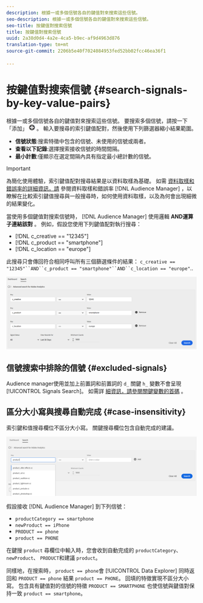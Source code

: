 ```yaml
---
description: 根據一或多個信號各自的鍵值對來搜索這些信號。
seo-description: 根據一或多個信號各自的鍵值對來搜索這些信號。
seo-title: 按鍵值對搜索信號
title: 按鍵值對搜索信號
uuid: 2a38d0d4-4a2e-4ca5-b9ec-af9d4963d876
translation-type: tm+mt
source-git-commit: 2206b5e40f7024084953fed52bb02fcc46ea36f1

---
```



# 按鍵值對搜索信號 {#search-signals-by-key-value-pairs}

根據一或多個信號各自的鍵值對來搜索這些信號。
要搜索多個信號，請按一下「添加」 ![按鈕](assets/icon_add.png) 。 輸入要搜尋的索引鍵值配對，然後使用下列篩選器縮小結果範圍。

* **信號狀態**:搜索特徵中包含的信號、未使用的信號或兩者。
* **查看以下記錄**:選擇搜索接收信號的時間間隔。
* **最小計數**:僅顯示在選定間隔內具有指定最小總計數的信號。

>[!IMPORTANT]
>
>為簡化使用體驗，索引鍵值配對搜尋結果是以資料取樣為基礎。 如需 [資料取樣和錯誤率的詳細資訊，請](/help/using/reporting/report-sampling.md) 參閱資料取樣和錯誤率 [!DNL Audience Manager] ，以瞭解在比較索引鍵值搜尋與一般搜尋時，如何使用資料取樣，以及為何會出現細微的結果變化。

當使用多個鍵值對搜索信號時， [!DNL Audience Manager] 使用邏輯 **AND運算子連結該對** 。 例如，假設您使用下列鍵值配對執行搜尋：

* [!DNL c_creative == "12345"]
* [!DNL c_product == "smartphone"]
* [!DNL c_location == "europe"]

此搜尋只會傳回符合相同呼叫所有三個篩選條件的結果： `c_creative == "12345"``AND``c_product == "smartphone"``AND``c_location == "europe"`..

![](assets/signals-search.png)

## 信號搜索中排除的信號 {#excluded-signals}

Audience manager使用並加上前置詞和前置詞的 `d_` 關鍵 `h_` 變數不會呈現 [!UICONTROL Signals Search]。 如需詳 [細資訊，請參閱關鍵變數的首碼](../../traits/trait-variable-prefixes.md) 。

## 區分大小寫與搜尋自動完成 {#case-insensitivity}

索引鍵和值搜尋欄位不區分大小寫。 關鍵搜尋欄位包含自動完成的建議。

![](assets/signal-search-suggestions.png)

假設接收 [!DNL Audience Manager] 到下列信號：

* `productCategory == smartphone`
* `newProduct == iPhone`
* `PRODUCT == phone`
* `product == PHONE`

在鍵搜 `product` 尋欄位中輸入時，您會收到自動完成的 `productCategory`、 `newProduct`、 `PRODUCT`和建議 `product`。

同樣地，在搜索時， `product == phone`會 [!UICONTROL Data Explorer] 同時返回和 `PRODUCT == phone` 結果 `product == PHONE`。
回填的特徵實現不區分大小寫。 包含具有鍵值對的信號的特徵 `PRODUCT == SMARTPHONE` 也使信號與鍵值對保持一致 `product == smartphone`。